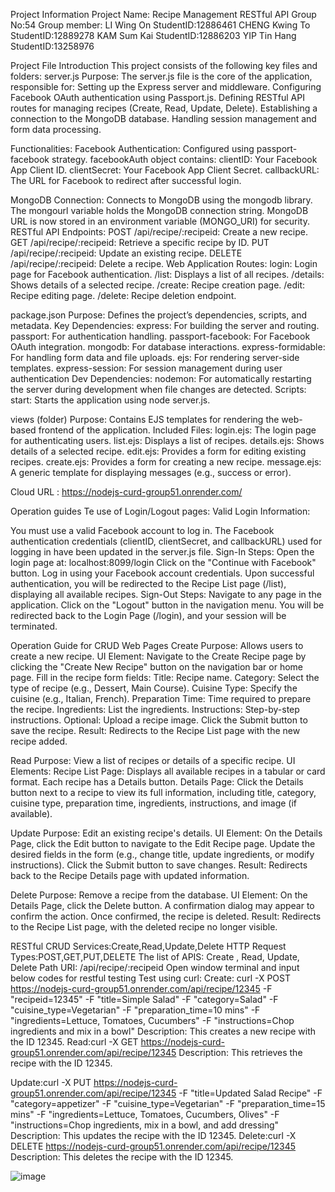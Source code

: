 Project Information
Project Name: Recipe Management RESTful API
Group No:54
Group member:
LI Wing On       StudentID:12886461
CHENG Kwing To  StudentID:12889278
KAM Sum Kai     StudentID:12886203
YIP Tin Hang      StudentID:13258976

Project File Introduction
This project consists of the following key files and folders:
server.js
Purpose: The server.js file is the core of the application, responsible for:
Setting up the Express server and middleware.
Configuring Facebook OAuth authentication using Passport.js.
Defining RESTful API routes for managing recipes (Create, Read, Update, Delete).
Establishing a connection to the MongoDB database.
Handling session management and form data processing.

Functionalities:
Facebook Authentication:
Configured using passport-facebook strategy.
facebookAuth object contains:
clientID: Your Facebook App Client ID.
clientSecret: Your Facebook App Client Secret.
callbackURL: The URL for Facebook to redirect after successful login.


MongoDB Connection:
Connects to MongoDB using the mongodb library.
The mongourl variable holds the MongoDB connection string.
MongoDB URL is now stored in an environment variable (MONGO_URI) for security.
RESTful API Endpoints:
POST /api/recipe/:recipeid: Create a new recipe.
GET /api/recipe/:recipeid: Retrieve a specific recipe by ID.
PUT /api/recipe/:recipeid: Update an existing recipe.
DELETE /api/recipe/:recipeid: Delete a recipe.
Web Application Routes:
login: Login page for Facebook authentication.
/list: Displays a list of all recipes.
/details: Shows details of a selected recipe.
/create: Recipe creation page.
/edit: Recipe editing page.
/delete: Recipe deletion endpoint.

package.json
Purpose: Defines the project’s dependencies, scripts, and metadata.
Key Dependencies:
express: For building the server and routing.
passport: For authentication handling.
passport-facebook: For Facebook OAuth integration.
mongodb: For database interactions.
express-formidable: For handling form data and file uploads.
ejs: For rendering server-side templates.
express-session: For session management during user authentication
Dev Dependencies:
nodemon: For automatically restarting the server during development when file changes are detected.
Scripts:
start: Starts the application using node server.js.

views (folder)
Purpose: Contains EJS templates for rendering the web-based frontend of the application.
Included Files:
login.ejs: The login page for authenticating users.
list.ejs: Displays a list of recipes.
details.ejs: Shows details of a selected recipe.
edit.ejs: Provides a form for editing existing recipes.
create.ejs: Provides a form for creating a new recipe.
message.ejs: A generic template for displaying messages (e.g., success or error).

Cloud URL : https://nodejs-curd-group51.onrender.com/


Operation guides
Te use of Login/Logout pages:
Valid Login Information:

You must use a valid Facebook account to log in.
The Facebook authentication credentials (clientID, clientSecret, and callbackURL) used for logging in have been updated in the server.js file.
Sign-In Steps:
Open the login page at: localhost:8099/login
Click on the "Continue with Facebook" button.
Log in using your Facebook account credentials.
Upon successful authentication, you will be redirected to the Recipe List page (/list), displaying all available recipes.
Sign-Out Steps:
Navigate to any page in the application.
Click on the "Logout" button in the navigation menu.
You will be redirected back to the Login Page (/login), and your session will be terminated.

Operation Guide for CRUD Web Pages
Create
Purpose: Allows users to create a new recipe.
UI Element:
Navigate to the Create Recipe page by clicking the "Create New Recipe" button on the navigation bar or home page.
Fill in the recipe form fields:
Title: Recipe name.
Category: Select the type of recipe (e.g., Dessert, Main Course).
Cuisine Type: Specify the cuisine (e.g., Italian, French).
Preparation Time: Time required to prepare the recipe.
Ingredients: List the ingredients.
Instructions: Step-by-step instructions.
Optional: Upload a recipe image.
Click the Submit button to save the recipe.
Result: Redirects to the Recipe List page with the new recipe added.

Read
Purpose: View a list of recipes or details of a specific recipe.
UI Elements:
Recipe List Page:
Displays all available recipes in a tabular or card format.
Each recipe has a Details button.
Details Page:
Click the Details button next to a recipe to view its full information, including title, category, cuisine type, preparation time, ingredients, instructions, and image (if available).

Update
Purpose: Edit an existing recipe's details.
UI Element:
On the Details Page, click the Edit button to navigate to the Edit Recipe page.
Update the desired fields in the form (e.g., change title, update ingredients, or modify instructions).
Click the Submit button to save changes.
Result: Redirects back to the Recipe Details page with updated information.

Delete
Purpose: Remove a recipe from the database.
UI Element:
On the Details Page, click the Delete button.
A confirmation dialog may appear to confirm the action.
Once confirmed, the recipe is deleted.
Result: Redirects to the Recipe List page, with the deleted recipe no longer visible.

RESTful CRUD Services:Create,Read,Update,Delete
HTTP Request Types:POST,GET,PUT,DELETE
The list of APIS: Create , Read, Update, Delete
Path URI: /api/recipe/:recipeid
Open window terminal and input below codes for restful testing
Test using curl:
Create: curl -X POST https://nodejs-curd-group51.onrender.com/api/recipe/12345 \-F "recipeid=12345" \-F "title=Simple Salad" \-F "category=Salad" \-F "cuisine_type=Vegetarian" \-F "preparation_time=10 mins" \-F "ingredients=Lettuce, Tomatoes, Cucumbers" \-F "instructions=Chop ingredients and mix in a bowl"
Description: This creates a new recipe with the ID 12345.
Read:curl -X GET https://nodejs-curd-group51.onrender.com/api/recipe/12345 
Description: This retrieves the recipe with the ID 12345.

Update:curl -X PUT https://nodejs-curd-group51.onrender.com/api/recipe/12345 \-F "title=Updated Salad Recipe" \-F "category=appetizer" \-F "cuisine_type=Vegetarian" \-F "preparation_time=15 mins" \-F "ingredients=Lettuce, Tomatoes, Cucumbers, Olives" \-F "instructions=Chop ingredients, mix in a bowl, and add dressing" 
Description: This updates the recipe with the ID 12345.
Delete:curl -X DELETE https://nodejs-curd-group51.onrender.com/api/recipe/12345 
Description: This deletes the recipe with the ID 12345.

![image](https://github.com/user-attachments/assets/3fbb358a-40bc-4cce-97d2-00fb838a5b93)

